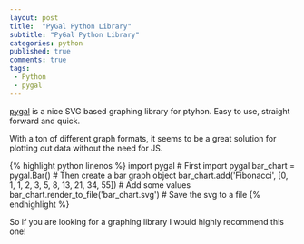 ```yaml
---
layout: post
title:  "PyGal Python Library"
subtitle: "PyGal Python Library"
categories: python
published: true
comments: true
tags:
 - Python
 - pygal
---
```


[pygal](http://pygal.org/) is a nice SVG based graphing library for ptyhon. Easy to use, straight forward and quick.

With a ton of different graph formats, it seems to be a great solution for plotting out data without the need for JS.

{% highlight python linenos %}
import pygal                                                       # First import pygal
bar_chart = pygal.Bar()                                            # Then create a bar graph object
bar_chart.add('Fibonacci', [0, 1, 1, 2, 3, 5, 8, 13, 21, 34, 55])  # Add some values
bar_chart.render_to_file('bar_chart.svg')                          # Save the svg to a file
{% endhighlight %}

So if you are looking for a graphing library I would highly recommend this one!